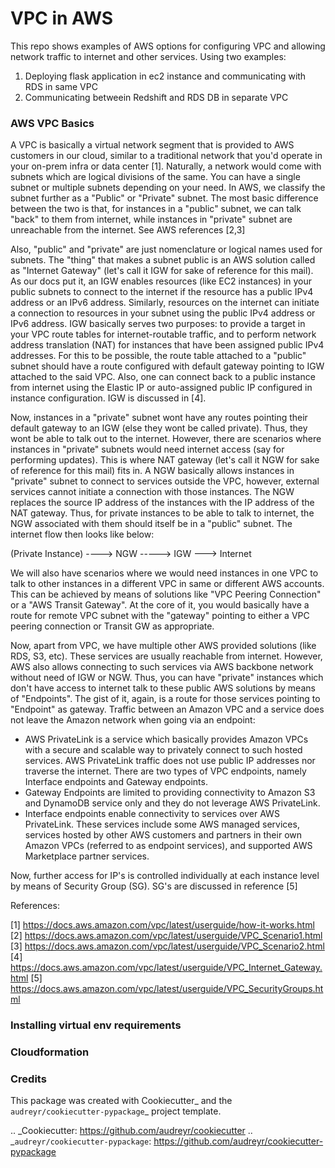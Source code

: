 
# VPC in AWS


This repo shows examples of AWS options for configuring VPC and allowing network traffic to internet
and other services. Using two examples:

1) Deploying flask application in ec2 instance and communicating with RDS in same VPC
2) Communicating betweein Redshift and RDS DB in separate VPC 

### AWS VPC Basics

A VPC is basically a virtual network segment that is provided to AWS customers in our cloud, similar to a traditional
network that you'd operate in your on-prem infra or data center [1]. Naturally, a network would come with subnets which are
logical divisions of the same. You can have a single subnet or multiple subnets depending on your need. In AWS, we
classify the subnet further as a "Public" or "Private" subnet. The most basic difference between the two is that, for
instances in a "public" subnet, we can talk "back" to them from internet, while instances in "private" subnet are
unreachable from the internet. See AWS references [2,3]

Also, "public" and "private" are just nomenclature or logical names used for subnets. The "thing" that makes a subnet
public is an AWS solution called as "Internet Gateway" (let's call it IGW for sake of reference for this mail). As our
docs put it, an IGW enables resources (like EC2 instances) in your public subnets to connect to the internet if the
resource has a public IPv4 address or an IPv6 address. Similarly, resources on the internet can initiate a connection
to resources in your subnet using the public IPv4 address or IPv6 address. IGW basically serves two purposes: to
provide a target in your VPC route tables for internet-routable traffic, and to perform network address translation (NAT)
for instances that have been assigned public IPv4 addresses. For this to be possible, the route table attached to a
"public" subnet should have a route configured with default gateway pointing to IGW attached to the said VPC. Also,
one can connect back to a public instance from internet using the Elastic IP or auto-assigned public IP configured in
instance configuration. IGW is discussed in [4].

Now, instances in a "private" subnet wont have any routes pointing their default gateway to an IGW (else they wont be
called private). Thus, they wont be able to talk out to the internet. However, there are scenarios where instances in
"private" subnets would need internet access (say for performing updates). This is where NAT gateway (let's call it NGW
for sake of reference for this mail) fits in. A NGW basically allows instances in "private" subnet to connect to
services outside the VPC, however, external services cannot initiate a connection with those instances. The NGW replaces
the source IP address of the instances with the IP address of the NAT gateway. Thus, for private instances to be able
to talk to internet, the NGW associated with them should itself be in a "public" subnet. The internet flow then looks
like below:

(Private Instance) ----> NGW -----> IGW ---> Internet

We will also have scenarios where we would need instances in one VPC to talk to other instances in a different VPC in
same or different AWS accounts. This can be achieved by means of solutions like "VPC Peering Connection" or a "AWS
Transit Gateway". At the core of it, you would basically have a route for remote VPC subnet with the "gateway" pointing
to either a VPC peering connection or Transit GW as appropriate.

Now, apart from VPC, we have multiple other AWS provided solutions (like RDS, S3, etc). These services are usually
reachable from internet. However, AWS also allows connecting to such services via AWS backbone network without need of
IGW or NGW. Thus, you can have "private" instances which don't have access to internet talk to these public AWS
solutions by means of "Endpoints". The gist of it, again, is a route for those services pointing to "Endpoint" as
gateway. Traffic between an Amazon VPC and a service does not leave the Amazon network when going via an endpoint:

* AWS PrivateLink is a service which basically provides Amazon VPCs with a secure and scalable way to privately connect
to such hosted services. AWS PrivateLink traffic does not use public IP addresses nor traverse the internet.
There are two types of VPC endpoints, namely Interface endpoints and Gateway endpoints.
* Gateway Endpoints are limited to providing connectivity to Amazon S3 and DynamoDB service only and they do not leverage AWS PrivateLink.
* Interface endpoints enable connectivity to services over AWS PrivateLink. These services include some AWS managed services,
services hosted by other AWS customers and partners in their own Amazon VPCs (referred to as endpoint services),
and supported AWS Marketplace partner services.

Now, further access for IP's is controlled individually at each instance level by means of Security Group (SG).
SG's are discussed in reference [5]

References:

[1] https://docs.aws.amazon.com/vpc/latest/userguide/how-it-works.html
[2] https://docs.aws.amazon.com/vpc/latest/userguide/VPC_Scenario1.html
[3] https://docs.aws.amazon.com/vpc/latest/userguide/VPC_Scenario2.html
[4] https://docs.aws.amazon.com/vpc/latest/userguide/VPC_Internet_Gateway.html
[5] https://docs.aws.amazon.com/vpc/latest/userguide/VPC_SecurityGroups.html


### Installing virtual env requirements




### Cloudformation




### Credits

This package was created with Cookiecutter_ and the `audreyr/cookiecutter-pypackage`_ project template.

.. _Cookiecutter: https://github.com/audreyr/cookiecutter
.. _`audreyr/cookiecutter-pypackage`: https://github.com/audreyr/cookiecutter-pypackage

